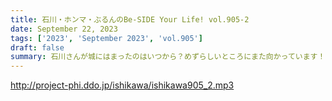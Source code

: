 ```yaml
---
title: 石川・ホンマ・ぶるんのBe-SIDE Your Life! vol.905-2
date: September 22, 2023
tags: ['2023', 'September 2023', 'vol.905']
draft: false
summary: 石川さんが城にはまったのはいつから？めずらしいところにまた向かっています！
---
```


http://project-phi.ddo.jp/ishikawa/ishikawa905_2.mp3